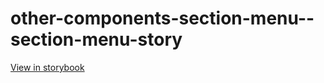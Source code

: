 # other-components-section-menu--section-menu-story

[View in storybook](https://raw.githack.com/Independent-Digital-News-and-Media-Ltd/indy100-pwamp-sb/PR-786-sb/index.html?path=/story/other-components-section-menu--section-menu-story)